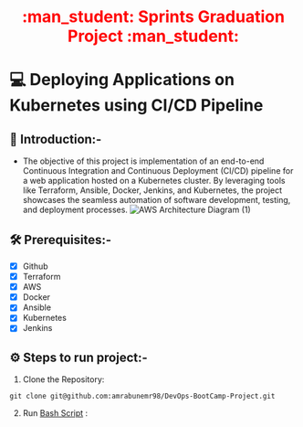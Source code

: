 <div align="center">
  <h1 style="color: red;">:man_student: Sprints Graduation Project :man_student:</h1>
</div>

# :computer: Deploying Applications on Kubernetes using CI/CD Pipeline

## :rocket: Introduction:-
- The objective of this project is implementation of an end-to-end Continuous Integration and Continuous Deployment (CI/CD) pipeline for a web application hosted on a Kubernetes cluster. By leveraging tools like Terraform, Ansible, Docker, Jenkins, and Kubernetes, the project showcases the seamless automation of software development, testing, and deployment processes.
![AWS Architecture Diagram (1)](https://github.com/amrabunemr98/DevOps-BootCamp-Project/assets/128842547/b436c955-475d-4a15-94a1-3f9b5f9375f9)
## :hammer_and_wrench: Prerequisites:-
- [x] Github
- [x] Terraform
- [x] AWS
- [x] Docker 
- [x] Ansible
- [x] Kubernetes
- [x] Jenkins
## :gear: Steps to run project:-
1. Clone the Repository:
```
git clone git@github.com:amrabunemr98/DevOps-BootCamp-Project.git
```
2. Run [Bash Script](https://github.com/amrabunemr98/DevOps-BootCamp-Project/blob/main/build.sh) :

